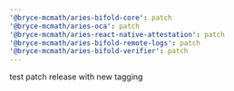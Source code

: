 ```yaml
---
'@bryce-mcmath/aries-bifold-core': patch
'@bryce-mcmath/aries-oca': patch
'@bryce-mcmath/aries-react-native-attestation': patch
'@bryce-mcmath/aries-bifold-remote-logs': patch
'@bryce-mcmath/aries-bifold-verifier': patch
---
```


test patch release with new tagging
